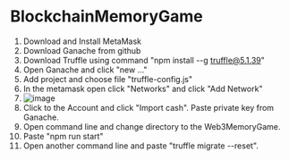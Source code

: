 ﻿# BlockchainMemoryGame

1. Download and Install MetaMask
2. Download Ganache from github
3. Download Truffle using command "npm install --g truffle@5.1.39"
4. Open Ganache and click "new ..." 
5. Add project and choose file "truffle-config.js"
6. In the metamask open click "Networks" and click "Add Network"
7. ![image](https://user-images.githubusercontent.com/82282639/202022066-6b473b11-68d5-4dae-8256-976cdd4ac54f.png)
8. Click to the Account and click "Import cash". Paste private key from Ganache.
9. Open command line and change directory to the Web3MemoryGame.
10. Paste "npm run start"
11. Open another command line and paste "truffle migrate --reset".
